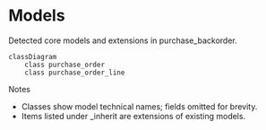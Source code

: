 # Models

Detected core models and extensions in purchase_backorder.

```mermaid
classDiagram
    class purchase_order
    class purchase_order_line
```

Notes
- Classes show model technical names; fields omitted for brevity.
- Items listed under _inherit are extensions of existing models.
